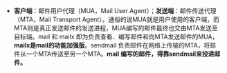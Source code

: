 - **客户端**：邮件用户代理（MUA，Mail User Agent）；**发送端**：邮件传送代理（MTA，Mail Transport Agent）。通俗的说MUA就是用户使用的客户端，而MTA则是真正发送邮件的发送进程，MUA编写的邮件最终也交由MTA发送至目标端。mail 和 mailx 即为负责查看、编写邮件和向MTA发送邮件的MUA，**mailx是mail的功能加强版**。sendmail 负责邮件在网络上传输的MTA，将邮件从一个MTA传送至另一个MTA。**mail 编写的邮件，得靠sendmail来投递邮件。**

